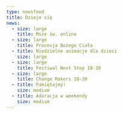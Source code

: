 ```yaml
---
type: newsfeed
title: Dzieje się
news:
  - size: large
    title: Msze św. online
  - size: large
    title: Procesja Bożego Ciała
  - title: Niedzielne animacje dla dzieci
    size: large
  - size: large
    title: Festiwal Next Step 18-30
  - size: large
    title: Change Makers 18-30
  - title: Pamiętajmy!
    size: medium
  - title: Adoracja w weekendy
    size: medium
---
```

